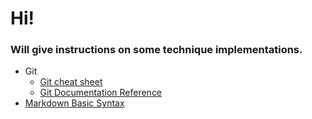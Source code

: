 # Hi!

### Will give instructions on some technique implementations.

* Git
	* [Git cheat sheet](https://education.github.com/git-cheat-sheet-education.pdf)
	* [Git Documentation Reference](https://git-scm.com/docs)
* [Markdown Basic Syntax](https://www.markdownguide.org/basic-syntax/)